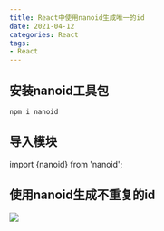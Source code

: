 ```yaml
---
title: React中使用nanoid生成唯一的id
date: 2021-04-12
categories: React
tags: 
- React
---
```

## 安装nanoid工具包
`
npm i nanoid
`
## 导入模块
import {nanoid} from 'nanoid';

## 使用nanoid生成不重复的id
![](https://img-blog.csdnimg.cn/img_convert/3d9bc760bd2f7b12123e13a18d16d6ad.png)
